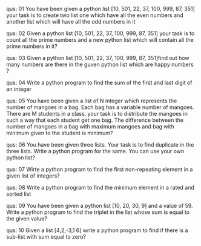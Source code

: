 qus: 01
You have been given a python list [10,  501, 22, 37, 100, 999, 87, 351] your task is to create two list one which have all the even numbers and another list which will have all the odd numbers in it

qus: 02
Given a python list  [10,  501, 22, 37, 100, 999, 87, 351] your task is to count all the prime numbers and a new python list which will contain all the prime numbers in it?

qus: 03
Given a python list [10, 501, 22, 37, 100, 999, 87, 351]find out how many numbers are there in the guven python list which are happy numbers ?

qus: 04
Write a python program to find the sum of the first and last digit of an integer 

qus: 05
You have been given a list of N integer which represents the number of mangoes in a bag. Each bag has a variable number of mangoes.  There are M students in a class, your task is to distribute the mangoes in such a way that each student get one bag. The difference between the number of mangoes in a bag with maximum mangoes and bag with minimum given to the student is minimum? 

qus: 06
You have been given three lists. Your task is to find duplicate in the three lists. Write a python program for the same. You can use your own python list?

qus: 07
Wirte a python program to find the first non-repeating element in a given list of integers? 

qus: 08
Write a python program to find the minimum element in a rated and sorted list

qus: 09
You have been given a python list [10, 20, 30, 9] and a value of 59. Write a python program to find the triplet in the list whose sum is equal to the given value? 

qus: 10
Given a list [4,2,-3,1 6] write a python program to find if there is a sub-list with sum equal to zero?

